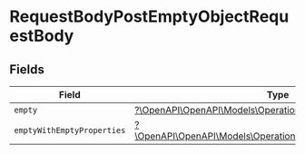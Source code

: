 # RequestBodyPostEmptyObjectRequestBody


## Fields

| Field                                                                                                               | Type                                                                                                                | Required                                                                                                            | Description                                                                                                         |
| ------------------------------------------------------------------------------------------------------------------- | ------------------------------------------------------------------------------------------------------------------- | ------------------------------------------------------------------------------------------------------------------- | ------------------------------------------------------------------------------------------------------------------- |
| `empty`                                                                                                             | [?\OpenAPI\OpenAPI\Models\Operations\EmptyT](../../Models/Operations/EmptyT.md)                                     | :heavy_minus_sign:                                                                                                  | N/A                                                                                                                 |
| `emptyWithEmptyProperties`                                                                                          | [?\OpenAPI\OpenAPI\Models\Operations\EmptyWithEmptyProperties](../../Models/Operations/EmptyWithEmptyProperties.md) | :heavy_minus_sign:                                                                                                  | N/A                                                                                                                 |